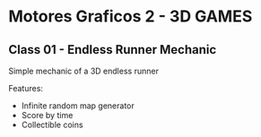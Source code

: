 # Motores Graficos 2 - 3D GAMES

## Class 01 - Endless Runner Mechanic

Simple mechanic of a 3D endless runner

Features: 

- Infinite random map generator
- Score by time
- Collectible coins

